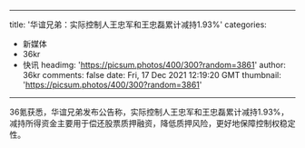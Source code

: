 
---
title: '华谊兄弟：实际控制人王忠军和王忠磊累计减持1.93%'
categories: 
 - 新媒体
 - 36kr
 - 快讯
headimg: 'https://picsum.photos/400/300?random=3861'
author: 36kr
comments: false
date: Fri, 17 Dec 2021 12:19:20 GMT
thumbnail: 'https://picsum.photos/400/300?random=3861'
---

<div>   
36氪获悉，华谊兄弟发布公告称，实际控制人王忠军和王忠磊累计减持1.93%，减持所得资金主要用于偿还股票质押融资，降低质押风险，更好地保障控制权稳定性。  
</div>
            